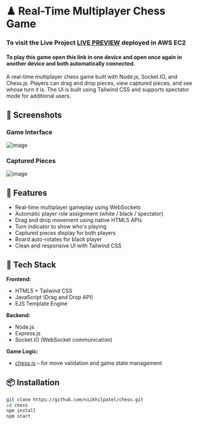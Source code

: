 # ♟ Real-Time Multiplayer Chess Game

### To visit the Live Project <a href="http://44.203.170.224:3000/">LIVE PREVIEW</a> deployed in AWS EC2
#### To play this game open this link in one device and open once again in another device and both automatically connected. 

A real-time multiplayer chess game built with Node.js, Socket.IO, and Chess.js. Players can drag and drop pieces, view captured pieces, and see whose turn it is. The UI is built using Tailwind CSS and supports spectator mode for additional users.

## 📸 Screenshots

### Game Interface

![image](https://github.com/user-attachments/assets/bd41ce60-e5df-4e7e-961d-b9d0fc33a7c3)

### Captured Pieces

![image](https://github.com/user-attachments/assets/76de1ad6-32e6-4f0e-825f-71cd45b782ce)


## 🚀 Features

- Real-time multiplayer gameplay using WebSockets
- Automatic player role assignment (white / black / spectator)
- Drag and drop movement using native HTML5 APIs
- Turn indicator to show who's playing
- Captured pieces display for both players
- Board auto-rotates for black player
- Clean and responsive UI with Tailwind CSS

## 🧠 Tech Stack

**Frontend:**
- HTML5 + Tailwind CSS
- JavaScript (Drag and Drop API)
- EJS Template Engine

**Backend:**
- Node.js
- Express.js
- Socket.IO (WebSocket communication)

**Game Logic:**
- [chess.js](https://github.com/jhlywa/chess.js) – for move validation and game state management

## 📦 Installation

```bash
git clone https://github.com/niikhilpatel/chess.git
cd chess
npm install
npm start
